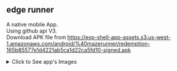 ## edge runner  
A native mobile App.      
Using github api V3.    
Download APK file from https://exp-shell-app-assets.s3.us-west-1.amazonaws.com/android/%40mazerunner/redemption-165b85577e1d4221ab5ca1d22ca5fd10-signed.apk
<details>
  <summary>Click to See app's Images</summary>
  
<img src="https://i.ibb.co/6vNHByz/Whats-App-Image-2020-04-22-at-22-07-12.jpg" alt="Whats-App-Image-2020-04-22-at-22-07-12" border="0" width="200px">
<img src="https://i.ibb.co/j6Dp2sH/Whats-App-Image-2020-04-22-at-22-07-12-1.jpg" alt="Whats-App-Image-2020-04-22-at-22-07-12-1" border="0" width="200px">
<img src="https://i.ibb.co/gP0ZhL0/Whats-App-Image-2020-04-22-at-22-07-12-2.jpg" alt="Whats-App-Image-2020-04-22-at-22-07-12-2" border="0" width="200px">
<img src="https://i.ibb.co/GJD1kXj/Whats-App-Image-2020-04-22-at-22-07-13.jpg" alt="Whats-App-Image-2020-04-22-at-22-07-13" border="0" width="200px">
<img src="https://i.ibb.co/vqrxf7P/Whats-App-Image-2020-04-22-at-22-07-14.jpg" alt="Whats-App-Image-2020-04-22-at-22-07-14" border="0" width="200px">
<img src="https://i.ibb.co/jbgLSWY/Whats-App-Image-2020-04-22-at-22-07-15.jpg" alt="Whats-App-Image-2020-04-22-at-22-07-15" border="0" width="200px">
<img src="https://i.ibb.co/hX7htV4/Whats-App-Image-2020-04-22-at-22-07-15-1.jpg" alt="Whats-App-Image-2020-04-22-at-22-07-15-1" border="0" width="200px">
<img src="https://i.ibb.co/k3N4GNP/Whats-App-Image-2020-04-22-at-22-07-15-2.jpg" alt="Whats-App-Image-2020-04-22-at-22-07-15-2" border="0" width="200px">
</details>
